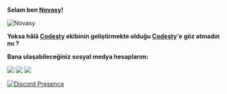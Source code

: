 
**Selam ben [Novasy](http://https://github.com/novasy "Novasy")!**

<img src="https://komarev.com/ghpvc/?username=novasy&label=Ziyaretçi%20Sayısı&color=da004e" alt="Novasy" />

**Yoksa hâlâ [Codesty](https://codesty.org/team) ekibinin geliştirmekte olduğu [Codesty](https://codesty.org)'e göz atmadın mı ?**

**Bana ulaşabileceğiniz sosyal medya hesaplarım:**

 [![](https://cdn.discordapp.com/attachments/806690258086658090/823829343499321384/68747470733a2f2f696d672e736869656c64732e696f2f62616467652f646973636f72642532302d3732383944412e737667.png)](https://discord.com/users/729226812776906832) [![](https://cdn.discordapp.com/attachments/806690258086658090/823829296912269364/68747470733a2f2f696d672e736869656c64732e696f2f62616467652f4769744875622532302d3139313731372e7376673f.png)](https://github.com/novasy) [![](https://cdn.discordapp.com/attachments/806690258086658090/823829272291573760/68747470733a2f2f696d672e736869656c64732e696f2f62616467652f494e5354414752414d2532302d4443333137352e73.png)](https://www.instagram.com/novasyy/) 
 
[![Discord Presence](https://lanyard-profile-readme.vercel.app/api/729226812776906832?theme=light&bg=8980e6&animated=false&hideDiscrim=true&borderRadius=30px)](https://discord.com/users/729226812776906832)
